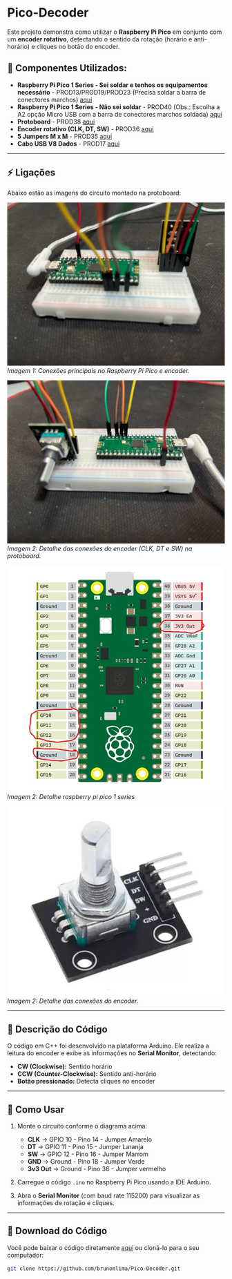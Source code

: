 # Pico-Decoder

Este projeto demonstra como utilizar o **Raspberry Pi Pico** em conjunto com um **encoder rotativo**, detectando o sentido da rotação (horário e anti-horário) e cliques no botão do encoder.

## 🔧 **Componentes Utilizados:**
- **Raspberry Pi Pico 1 Series - Sei soldar e tenhos os equipamentos necessário** - PROD13/PROD19/PROD23 (Precisa soldar a barra de conectores marchos) [aqui](https://shpe.site/tecnologiaetrecos)  
- **Raspberry Pi Pico 1 Series - Não sei soldar** - PROD40 (Obs.: Escolha a A2 opção Micro USB com a barra de conectores marchos soldada) [aqui](https://shpe.site/tecnologiaetrecos)  
- **Protoboard** - PROD38 [aqui](https://shpe.site/tecnologiaetrecos)  
- **Encoder rotativo (CLK, DT, SW)** - PROD36 [aqui](https://shpe.site/tecnologiaetrecos)  
- **5 Jumpers M x M** - PROD35 [aqui](https://shpe.site/tecnologiaetrecos)  
- **Cabo USB V8 Dados** - PROD17 [aqui](https://shpe.site/tecnologiaetrecos)  

---

## ⚡ **Ligações**
Abaixo estão as imagens do circuito montado na protoboard:

![Ligação 1](./img/img1.jpg)  
*Imagem 1: Conexões principais no Raspberry Pi Pico e encoder.*

![Ligação 2](./img/img2.jpg)  
*Imagem 2: Detalhe das conexões do encoder (CLK, DT e SW) na protoboard.*

![Ligação 3](./img/img3.jpg)  
*Imagem 2: Detalhe raspberry pi pico 1 series*

![Ligação 2](./img/img4.jpg)  
*Imagem 2: Detalhe das conexões do encoder.*


---

## 📝 **Descrição do Código**
O código em C++ foi desenvolvido na plataforma Arduino. Ele realiza a leitura do encoder e exibe as informações no **Serial Monitor**, detectando:

- **CW (Clockwise):** Sentido horário  
- **CCW (Counter-Clockwise):** Sentido anti-horário  
- **Botão pressionado:** Detecta cliques no encoder  

---

## 🚀 **Como Usar**
1. Monte o circuito conforme o diagrama acima:  
   - **CLK** -> GPIO 10  - Pino 14 - Jumper Amarelo
   - **DT** -> GPIO 11  - Pino 15 - Jumper Laranja
   - **SW** -> GPIO 12  - Pino 16 - Jumper Marrom
   - **GND** -> Ground - Pino 18 - Jumper Verde
   - **3v3 Out** -> Ground - Pino 36  - Jumper vermelho

2. Carregue o código `.ino` no Raspberry Pi Pico usando a IDE Arduino.
3. Abra o **Serial Monitor** (com baud rate 115200) para visualizar as informações de rotação e cliques.

---

## 📂 **Download do Código**
Você pode baixar o código diretamente [aqui](https://github.com/brunomlima/Pico-Decoder/blob/main/PICO_BOTAO_DECODER/PICO_BOTAO_DECODER.ino) ou cloná-lo para o seu computador:

```bash
git clone https://github.com/brunomlima/Pico-Decoder.git
